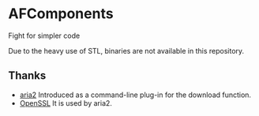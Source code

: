 # AFComponents

Fight for simpler code

Due to the heavy use of STL, binaries are not available in this repository.

## Thanks

- [aria2](https://github.com/aria2/aria2) Introduced as a command-line plug-in for the download function.
- [OpenSSL](http://www.openssl.org) It is used by aria2.